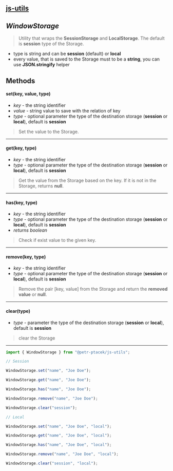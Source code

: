 ## [js-utils](./../../README.md)

## *WindowStorage*

> Utility that wraps the **SessionStorage** and **LocalStorage**. The default is **session** type of the Storage.

* type is string and can be **session** (default) or **local**
* every value, that is saved to the Storage must to be a **string**, you can use **JSON.stringify** helper

## Methods

#### set(key, value, type)
* *key* - the string identifier
* *value* - string value to save with the relation of key
* *type* - optional parameter the type of the destination storage (**session** or **local**), default is **session**

> Set the value to the Storage.

---

#### get(key, type)
* *key* - the string identifier
* *type* - optional parameter the type of the destination storage (**session** or **local**), default is **session**

> Get the value from the Storage based on the key. If it is not in the Storage, returns **null**. 

---

#### has(key, type)
* *key* - the string identifier
* *type* - optional parameter the type of the destination storage (**session** or **local**), default is **session**
* *returns boolean*

> Check if exist value to the given key.

---
 
#### remove(key, type)
* *key* - the string identifier
* *type* - optional parameter the type of the destination storage (**session** or **local**), default is **session**

> Remove the pair [key, value] from the Storage and return the **removed value** or **null**.

---

#### clear(type)
* *type* - parameter the type of the destination storage (**session** or **local**), default is **session**

> clear the Storage
---
```js
import { WindowStorage } from "@petr-ptacek/js-utils";

// Session

WindowStorage.set("name", "Joe Doe");

WindowStorage.get("name", "Joe Doe");

WindowStorage.has("name", "Joe Doe");

WindowStorage.remove("name", "Joe Doe");

WindowStorage.clear("session");

// Local

WindowStorage.set("name", "Joe Doe", "local");

WindowStorage.get("name", "Joe Doe", "local");

WindowStorage.has("name", "Joe Doe", "local");

WindowStorage.remove("name", "Joe Doe", "local");

WindowStorage.clear("session", "local");

```